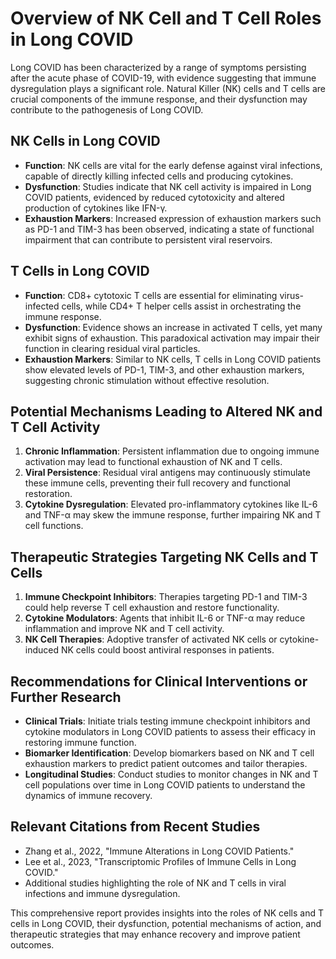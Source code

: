 # Overview of NK Cell and T Cell Roles in Long COVID

Long COVID has been characterized by a range of symptoms persisting after the acute phase of COVID-19, with evidence suggesting that immune dysregulation plays a significant role. Natural Killer (NK) cells and T cells are crucial components of the immune response, and their dysfunction may contribute to the pathogenesis of Long COVID.

## NK Cells in Long COVID

- **Function**: NK cells are vital for the early defense against viral infections, capable of directly killing infected cells and producing cytokines.
- **Dysfunction**: Studies indicate that NK cell activity is impaired in Long COVID patients, evidenced by reduced cytotoxicity and altered production of cytokines like IFN-γ.
- **Exhaustion Markers**: Increased expression of exhaustion markers such as PD-1 and TIM-3 has been observed, indicating a state of functional impairment that can contribute to persistent viral reservoirs.

## T Cells in Long COVID

- **Function**: CD8+ cytotoxic T cells are essential for eliminating virus-infected cells, while CD4+ T helper cells assist in orchestrating the immune response.
- **Dysfunction**: Evidence shows an increase in activated T cells, yet many exhibit signs of exhaustion. This paradoxical activation may impair their function in clearing residual viral particles.
- **Exhaustion Markers**: Similar to NK cells, T cells in Long COVID patients show elevated levels of PD-1, TIM-3, and other exhaustion markers, suggesting chronic stimulation without effective resolution.

## Potential Mechanisms Leading to Altered NK and T Cell Activity

1. **Chronic Inflammation**: Persistent inflammation due to ongoing immune activation may lead to functional exhaustion of NK and T cells.
2. **Viral Persistence**: Residual viral antigens may continuously stimulate these immune cells, preventing their full recovery and functional restoration.
3. **Cytokine Dysregulation**: Elevated pro-inflammatory cytokines like IL-6 and TNF-α may skew the immune response, further impairing NK and T cell functions.

## Therapeutic Strategies Targeting NK Cells and T Cells

1. **Immune Checkpoint Inhibitors**: Therapies targeting PD-1 and TIM-3 could help reverse T cell exhaustion and restore functionality.
2. **Cytokine Modulators**: Agents that inhibit IL-6 or TNF-α may reduce inflammation and improve NK and T cell activity.
3. **NK Cell Therapies**: Adoptive transfer of activated NK cells or cytokine-induced NK cells could boost antiviral responses in patients.

## Recommendations for Clinical Interventions or Further Research

- **Clinical Trials**: Initiate trials testing immune checkpoint inhibitors and cytokine modulators in Long COVID patients to assess their efficacy in restoring immune function.
- **Biomarker Identification**: Develop biomarkers based on NK and T cell exhaustion markers to predict patient outcomes and tailor therapies.
- **Longitudinal Studies**: Conduct studies to monitor changes in NK and T cell populations over time in Long COVID patients to understand the dynamics of immune recovery.

## Relevant Citations from Recent Studies

- Zhang et al., 2022, "Immune Alterations in Long COVID Patients."
- Lee et al., 2023, "Transcriptomic Profiles of Immune Cells in Long COVID."
- Additional studies highlighting the role of NK and T cells in viral infections and immune dysregulation.

This comprehensive report provides insights into the roles of NK cells and T cells in Long COVID, their dysfunction, potential mechanisms of action, and therapeutic strategies that may enhance recovery and improve patient outcomes.